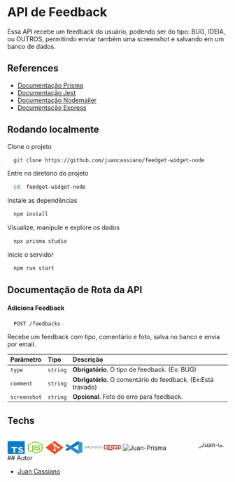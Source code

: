 # API de Feedback

Essa API recebe um feedback do usuário, podendo ser do tipo: BUG, IDEIA, ou OUTROS, permitindo enviar também uma screenshot e salvando em um banco de dados.

## References

- [Documentação Prisma](https://www.prisma.io/docs/concepts/database-connectors/sqlite)
- [Documentação Jest](https://jestjs.io/pt-BR/docs/getting-started)
- [Documentação Nodemailer](https://nodemailer.com/usage/)
- [Documentação Express](https://expressjs.com/pt-br/api.html)

## Rodando localmente

Clone o projeto

```bash
  git clone https://github.com/juancassiano/feedget-widget-node
```

Entre no diretório do projeto

```bash
  cd  feedget-widget-node
```

Instale as dependências

```bash
  npm install
```

Visualize, manipule e explore os dados

```bash
  npx prisma studio
```

Inicie o servidor

```bash
  npm run start
```

## Documentação de Rota da API

#### Adiciona Feedback

```http
  POST /feedbacks
```

Recebe um feedback com tipo, comentário e foto, salva no banco e envia por email.

| Parâmetro    | Tipo     | Descrição                                                    |
| :----------- | :------- | :----------------------------------------------------------- |
| `type`       | `string` | **Obrigatório**. O tipo de feedback. (Ex: BUG)               |
| `comment`    | `string` | **Obrigatório**. O comentário do feedback. (Ex:Está travado) |
| `screenshot` | `string` | **Opcional**. Foto do erro para feedback.                    |

## Techs

<div style="display: inline_block"><br>
  <img align="center" alt="Juan-Ts" height="30" width="40" src="https://raw.githubusercontent.com/devicons/devicon/master/icons/typescript/typescript-plain.svg">
  <img align="center" alt="Juan-NodeJS" height="30" width="40" src="https://github.com/devicons/devicon/blob/master/icons/nodejs/nodejs-original.svg">
  <img align="center" alt="Juan-Git" height="30" width="40" src="https://github.com/devicons/devicon/blob/master/icons/git/git-original.svg">
  <img align="center" alt="Juan-VsCode" height="30" width="40" src="https://github.com/devicons/devicon/blob/master/icons/vscode/vscode-original.svg">
  <img align="center" alt="Juan-Express" height="30" width="40" src="https://github.com/devicons/devicon/blob/master/icons/express/express-original-wordmark.svg">
  <img align="center" alt="Juan-NPM" height="30" width="40" src="https://raw.githubusercontent.com/devicons/devicon/1119b9f84c0290e0f0b38982099a2bd027a48bf1/icons/npm/npm-original-wordmark.svg">
  <img align="center" alt="Juan-Prisma" height="30" width="40" src="./.github/prisma.svg">
  <img align="right" alt="Juan-GIF" height="150" style="border-radius:50px;" src="https://cdn.discordapp.com/attachments/768628359797407785/927646633691324486/Design_sem_nome.gif">
</div>
## Autor

- [Juan Cassiano](https://www.github.com/juancassiano)
